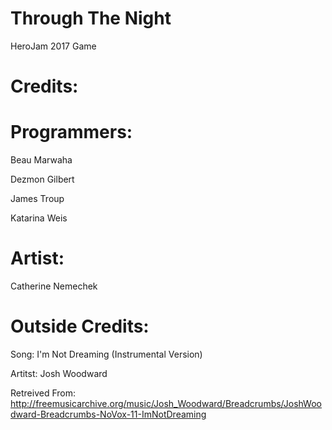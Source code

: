 # Through The Night
HeroJam 2017 Game

# Credits:

# Programmers:

Beau Marwaha

Dezmon Gilbert

James Troup

Katarina Weis

# Artist:

Catherine Nemechek

# Outside Credits:

Song: I'm Not Dreaming (Instrumental Version)

Artitst:  Josh Woodward

Retreived From: http://freemusicarchive.org/music/Josh_Woodward/Breadcrumbs/JoshWoodward-Breadcrumbs-NoVox-11-ImNotDreaming
